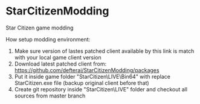# StarCitizenModding

Star Citizen game modding

How setup modding environment:
1. Make sure version of lastes patched client available by this link is match with your local game client version
2. Download latest patched client from: https://github.com/defterai/StarCitizenModding/packages 
3. Put it inside game folder "StarCitizen\LIVE\Bin64" with replace StarCitizen.exe file (backup original client before that)
4. Create git repository inside "StarCitizen\LIVE" folder and checkout all sources from master branch
